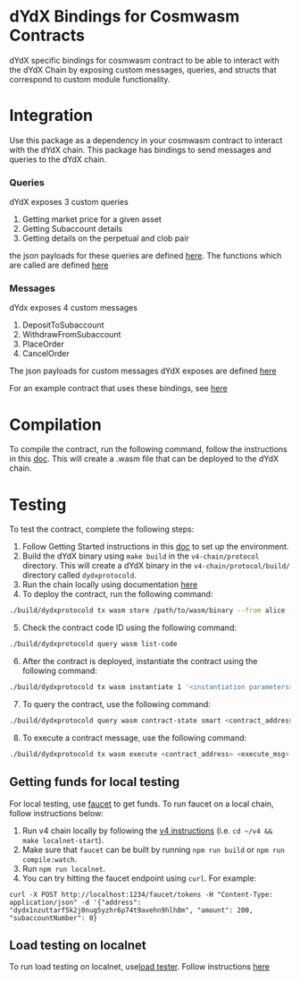 # dYdX Bindings for Cosmwasm Contracts

dYdX specific bindings for cosmwasm contract to be able to interact with the dYdX Chain by exposing custom messages, queries, and structs that correspond to custom module functionality.

# Integration
Use this package as a dependency in your cosmwasm contract to interact with the dYdX chain.
This package has bindings to send messages and queries to the dYdX chain.

### Queries
dYdX exposes 3 custom queries
1. Getting market price for a given asset
2. Getting Subaccount details
3. Getting details on the perpetual and clob pair

the json payloads for these queries are defined [here](https://github.com/dydxprotocol/v4-chain/blob/feature/cosmwasm/protocol/dydx-cosmwasm/src/query.rs#L22-L33). The functions which are called are defined [here](https://github.com/dydxprotocol/v4-chain/blob/feature/cosmwasm/protocol/dydx-cosmwasm/src/querier.rs#L18-L54)

### Messages
dYdx exposes 4 custom messages
1. DepositToSubaccount
2. WithdrawFromSubaccount
3. PlaceOrder
4. CancelOrder

The json payloads for custom messages dYdX exposes are defined [here](https://github.com/dydxprotocol/v4-chain/blob/feature/cosmwasm/protocol/dydx-cosmwasm/src/msg.rs#L79-L102)

For an example contract that uses these bindings, see [here](https://github.com/dydxprotocol/v4-chain/tree/feature/cosmwasm/protocol/contracts/dydx-messages-example)

# Compilation
To compile the contract, run the following command, follow the instructions in this [doc](https://docs.cosmwasm.com/docs/getting-started/compile-contract). This will create a .wasm file that can be deployed to the dYdX chain.


# Testing
To test the contract, complete the following steps:
1. Follow Getting Started instructions in this [doc](https://github.com/dydxprotocol/v4-chain/tree/main/protocol#get-started) to set up the environment.
2. Build the dYdX binary using `make build` in the `v4-chain/protocol` directory. This will create a dYdX binary in the `v4-chain/protocol/build/` directory called `dydxprotocold`.
3. Run the chain locally using documentation [here](https://github.com/dydxprotocol/v4-chain/tree/main/protocol#running-the-chain-locally)
4. To deploy the contract, run the following command:
```bash
./build/dydxprotocold tx wasm store /path/to/wasm/binary --from alice --gas-prices 25000000000adv4tnt --gas auto --gas-adjustment 1.5 --chain-id localdydxprotocol
```
5. Check the contract code ID using the following command:
```bash
./build/dydxprotocold query wasm list-code
```
6. After the contract is deployed, instantiate the contract using the following command:
```bash
./build/dydxprotocold tx wasm instantiate 1 '<instantiation parameters>' --from alice --label test --gas-prices 25000000000adv4tnt --gas auto --gas-adjustment 1.5 --chain-id localdydxprotocol
```
7. To query the contract, use the following command:
```bash
./build/dydxprotocold query wasm contract-state smart <contract_address> <query_msg> --chain-id localdydxprotocol
```
8. To execute a contract message, use the following command:
```bash
./build/dydxprotocold tx wasm execute <contract_address> <execute_msg> --from alice --gas-prices 25000000000adv4tnt --gas auto --gas-adjustment 1.5 --chain-id localdydxprotocol
```

## Getting funds for local testing
For local testing, use [faucet](https://github.com/dydxprotocol/faucet) to get funds. To run faucet on a local chain, follow instructions below:
1. Run v4 chain locally by following the [v4 instructions](https://github.com/dydxprotocol/v4/blob/main/README.md#running-the-chain-locally) (i.e. `cd ~/v4 && make localnet-start`).
2. Make sure that `faucet` can be built by running `npm run build` or `npm run compile:watch`.
3. Run `npm run localnet`.
4. You can try hitting the faucet endpoint using `curl`. For example:
```
curl -X POST http://localhost:1234/faucet/tokens -H "Content-Type: application/json" -d '{"address": "dydx1nzuttarf5k2j0nug5yzhr6p74t9avehn9hlh8m", "amount": 200, "subaccountNumber": 0}
```

## Load testing on localnet
To run load testing on localnet, use[load tester](https://github.com/dydxprotocol/load-tester). Follow instructions [here](https://github.com/dydxprotocol/load-tester?tab=readme-ov-file#running-against-your-local-chain-localnet)





